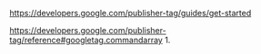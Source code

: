 https://developers.google.com/publisher-tag/guides/get-started

https://developers.google.com/publisher-tag/reference#googletag.commandarray
1. 